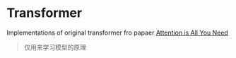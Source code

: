 # Transformer

Implementations of original transformer fro papaer [Attention is All You Need](https://arxiv.org/abs/1706.03762)

>  仅用来学习模型的原理

